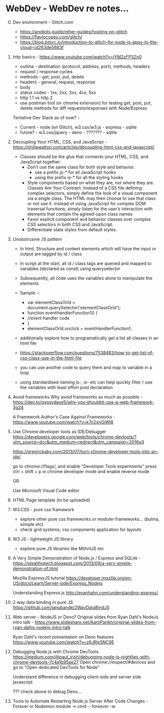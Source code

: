 # WebDev - WebDev re notes...

0) Dev environment - Glitch.com
    - https://anidiots.guide/other-guides/hosting-on-glitch
    - https://flaviocopes.com/glitch/
    - https://blog.bitsrc.io/introduction-to-glitch-for-node-js-apps-in-the-cloud-cd263de5683f

1) http basics - https://www.youtube.com/watch?v=iYM2zFP3Zn0
    - outline - destination (protocol, address, port), methods, headers
    - request / response cycles
    - methods - get, post, put, delete
    - headers - general, request, response
    - body
    - status codes - 1xx, 2xx, 3xx, 4xx, 5xx
    - http 1.1 vs http 2
    - use postman tool (or chrome extension) for testing get, post, put, delete methods for diff requests/responses with Node/Express

    Tentative Dev Stack as of now? - 
    - Current - node (on Glitch), w3.css/w3.js - express - sqlite
    - future? - w3.css/jquery - deno - ??????? - sqlite

2) Decoupling Your HTML, CSS, and JavaScript - https://philipwalton.com/articles/decoupling-html-css-and-javascript/
    - Classes should be the glue that connects your HTML, CSS, and JavaScript together. 
        - Don’t use the same class for both style and behavior.
           - use a prefix js-* for all JavaScript hooks
           - using the prefix is-* for all the styling hooks
        - Style components based on what they are, not where they are. Classes Are Your Contract.
           Instead of a CSS file defining complex selectors,
           simply define the look of a visual component via a single class. The HTML may then choose to use that class or not use it.
           Instead of using JavaScript for complex DOM traversal functions,
           simply listen for the user’s interaction with elements that contain the agreed-upon class names
        - Favor explicit component and behavior classes over complex CSS selectors in both CSS and JavaScript.
        - Differentiate state styles from default styles.

3) Unobstrusive JS pattern
	- In html, Structure and content elements which will have the input or output are tagged by id / class
	- In script at the start, all id / class tags are queried and mapped to variables (declared as const) using queryselector
	- Subsequently, all code uses the variables alone to manipulate the elements
	- Sample -:
		- var elementClassOrId = document.querySelector('elementClassOrId');
		- function eventHandlerFunction1() {
		- //event handler code
		- }
		- elementClassOrId.onclick = eventHandlerFunction1;
		
	- additionally explore how to programatically get a list all classes in an html file
	- https://stackoverflow.com/questions/7538483/how-to-get-list-of-css-class-use-in-the-html-file
	- you can use another code to query them and map to variable in a loop
	- using standardised naming js-*, is-* etc can help quickly filter / use the variables with least effort post declaration

4) Avoid frameworks 
    Why avoid frameworks as much as possible - https://dev.to/gypsydave5/why-you-shouldnt-use-a-web-framework-3g24
    
    A Framework Author's Case Against Frameworks - https://www.youtube.com/watch?v=k7n2xnOiWI8

5) Use Chrome developer tools as IDE/Debugger
    https://developers.google.com/web/tools/chrome-devtools/?utm_source=dcc&utm_medium=redirect&utm_campaign=2016q3
    
    https://gregrickaby.com/2013/07/turn-chrome-developer-tools-into-an-ide/
    
    go to chrome://flags/, and enable "Developer Tools experiments"
    press ctrl + shift + p in chrome developer mode and enable reverse mode

    OR
    
    Use Microsoft Visual Code editor

6) HTML Page template (to be uploaded)

7) W3.CSS - pure css framework
   - explore other pure css frameworks or moduler frameworks... (bulma, siimple etc)
   - check grid systems, css components application for layouts

8) W3.JS - lightweight JS library
   - explore pure JS libraries like MithrilJS etc

9) A Very Simple Demonstration of Node.js / Express and SQLite - 
   https://stealthistech.blogspot.com/2013/09/a-very-simple-demonstration-of.html

   Mozilla ExpressJS tutorial
   https://developer.mozilla.org/en-US/docs/Learn/Server-side/Express_Nodejs

   Understanding Express.js
   http://evanhahn.com/understanding-express/
   
10) 2 way data binding in pure JS
    https://github.com/janubande/2WayDataBindJS

11) Web server - NodeJS or Deno?
    Original slides from Ryan Dahl's NodeJs intro talk -
    https://www.slideshare.net/AartiParikh/original-slides-from-ryan-dahls-nodejs-intro-talk

    Ryan Dahl's recent presentation on Deno features
    https://www.youtube.com/watch?v=z6JRlx5NC9E
    
12) Debugging Node.js with Chrome DevTools
    https://medium.com/@paul_irish/debugging-node-js-nightlies-with-chrome-devtools-7c4a1b95ae27
    Open chrome://inspect/#devices and go to "Open dedicated DevTools for Node"

    Understand difference in debugging client-side and server side javascript

    ??? check above to debug Deno...

13) Tools to Automate Restarting Node.js Server After Code Changes - Forever or Nodemon module -> cmd -: foreever -w <script>
https://strongloop.com/strongblog/comparison-tools-to-automate-restarting-node-js-server-after-code-changes-forever-nodemon-nodesupervisor-nodedev/

??? check above to debug Deno...

14) Server side rendering - 
    ExpressJS
    OR
    Fastify https://blog.logrocket.com/forget-express-js-opt-for-these-alternatives-instead/
    OR
    UWebSockets - https://levelup.gitconnected.com/will-node-js-forever-be-the-sluggish-golang-f632130e5c7a
    OR its express like wrapper - nanoexpress - https://github.com/dalisoft/nanoexpress

    ??? check above to debug Deno...
    
    SSR capabilites to learn -
    - routing
    - middleware
    - template engine (can one use say Vue/Nuxt.js instead of Jade/Pug as template engine)
    - DB interface
    - enable SSL/HTTPS
    - auth - stateful (session based with cookie) 
    - auth - stateless (token based with Oauth, jwt...)

15) Auth - session or token based? 
    - https://stormpath.com/blog/choosing-nodejs-authentication-strategy
    
    - Use Passport for now
    
    - Later, expore aspects post authorisation like logins, persistence, sessions etc... -> using "Authum"
    
16) Object request mapper - 
    use query builder(Knex.JS)
    OR
    raw DB driver? - DB - Sqlite module (http://www.sqlitetutorial.net/sqlite-nodejs/)

    https://blog.logrocket.com/why-you-should-avoid-orms-with-examples-in-node-js-e0baab73fa5/ 

    ??? check above to debug Deno...

17) sqlite or nedb

 ______________________________________________________________________________________________________________________ 
 
For later exploration...

18) eslint - http://www.codingfordummies.org/detect-errors-in-your-javascript-code-with-eslint/

19) Jvascript code snippets - 
    - vscode feature https://code.visualstudio.com/docs/editor/userdefinedsnippets
    - how to use https://www.freecodecamp.org/news/the-most-powerful-tool-to-boost-your-coding-productivity-2dc80e0eff00/

    - snippet generator - https://snippet-generator.app
    
    - w3school snippets https://www.w3schools.com/howto/default.asp

20) refactoring - https://www.youtube.com/watch?v=6wDoopbtEqk

https://github.com/cmstead/js-refactor

Misc -:

Web Developer Roadmap - Ref: https://github.com/kamranahmedse/developer-roadmap
Training / overview videos - https://www.youtube.com/user/TechGuyWeb

